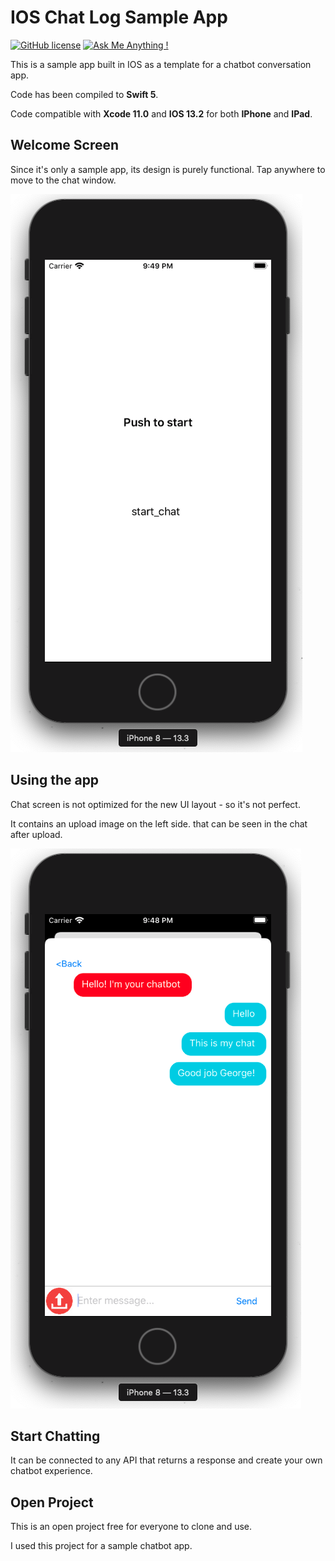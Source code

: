 # IOS Chat Log Sample App

[![GitHub license](https://img.shields.io/github/license/Naereen/StrapDown.js.svg)](https://github.com/Naereen/StrapDown.js/blob/master/LICENSE)
[![Ask Me Anything !](https://img.shields.io/badge/Updated-July,2020-1abc9c.svg)](https://GitHub.com/Naereen/ama)

This is a sample app built in IOS as a template for a chatbot conversation app.

Code has been compiled to **Swift 5**.

Code compatible with **Xcode 11.0** and **IOS 13.2** for both **IPhone** and **IPad**.


## Welcome Screen

Since it's only a sample app, its design is purely functional. Tap anywhere to move to the chat window.

![](https://raw.githubusercontent.com/gmihaila/IOS_ChatLog/master/screen_shot/welcome.png)


## Using the app

Chat screen is not optimized for the new UI layout - so it's not perfect.

It contains an upload image on the left side. that can be seen in the chat after upload.

![](https://raw.githubusercontent.com/gmihaila/IOS_ChatLog/master/screen_shot/chat_scene.png)

## Start Chatting

It can be connected to any API that returns a response and create your own chatbot experience.

## Open Project

This is an open project free for everyone to clone and use.

I used this project for a sample chatbot app. 
